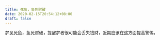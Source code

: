 ```yaml
---
title: 死鱼，鱼死财破
date: 2020-02-15T20:54:12+08:00
draft: false
---
```


梦见死鱼，鱼死财破，提醒梦者很可能会丢失钱财，近期应该在这方面提高警惕。
